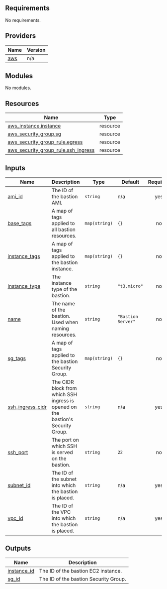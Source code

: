 ## Requirements

No requirements.

## Providers

| Name | Version |
|------|---------|
| <a name="provider_aws"></a> [aws](#provider\_aws) | n/a |

## Modules

No modules.

## Resources

| Name | Type |
|------|------|
| [aws_instance.instance](https://registry.terraform.io/providers/hashicorp/aws/latest/docs/resources/instance) | resource |
| [aws_security_group.sg](https://registry.terraform.io/providers/hashicorp/aws/latest/docs/resources/security_group) | resource |
| [aws_security_group_rule.egress](https://registry.terraform.io/providers/hashicorp/aws/latest/docs/resources/security_group_rule) | resource |
| [aws_security_group_rule.ssh_ingress](https://registry.terraform.io/providers/hashicorp/aws/latest/docs/resources/security_group_rule) | resource |

## Inputs

| Name | Description | Type | Default | Required |
|------|-------------|------|---------|:--------:|
| <a name="input_ami_id"></a> [ami\_id](#input\_ami\_id) | The ID of the bastion AMI. | `string` | n/a | yes |
| <a name="input_base_tags"></a> [base\_tags](#input\_base\_tags) | A map of tags applied to all bastion resources. | `map(string)` | `{}` | no |
| <a name="input_instance_tags"></a> [instance\_tags](#input\_instance\_tags) | A map of tags applied to the bastion instance. | `map(string)` | `{}` | no |
| <a name="input_instance_type"></a> [instance\_type](#input\_instance\_type) | The instance type of the bastion. | `string` | `"t3.micro"` | no |
| <a name="input_name"></a> [name](#input\_name) | The name of the bastion. Used when naming resources. | `string` | `"Bastion Server"` | no |
| <a name="input_sg_tags"></a> [sg\_tags](#input\_sg\_tags) | A map of tags applied to the bastion Security Group. | `map(string)` | `{}` | no |
| <a name="input_ssh_ingress_cidr"></a> [ssh\_ingress\_cidr](#input\_ssh\_ingress\_cidr) | The CIDR block from which SSH ingress is opened on the bastion's Security Group. | `string` | n/a | yes |
| <a name="input_ssh_port"></a> [ssh\_port](#input\_ssh\_port) | The port on which SSH is served on the bastion. | `string` | `22` | no |
| <a name="input_subnet_id"></a> [subnet\_id](#input\_subnet\_id) | The ID of the subnet into which the bastion is placed. | `string` | n/a | yes |
| <a name="input_vpc_id"></a> [vpc\_id](#input\_vpc\_id) | The ID of the VPC into which the bastion is placed. | `string` | n/a | yes |

## Outputs

| Name | Description |
|------|-------------|
| <a name="output_instance_id"></a> [instance\_id](#output\_instance\_id) | The ID of the bastion EC2 instance. |
| <a name="output_sg_id"></a> [sg\_id](#output\_sg\_id) | The ID of the bastion Security Group. |
